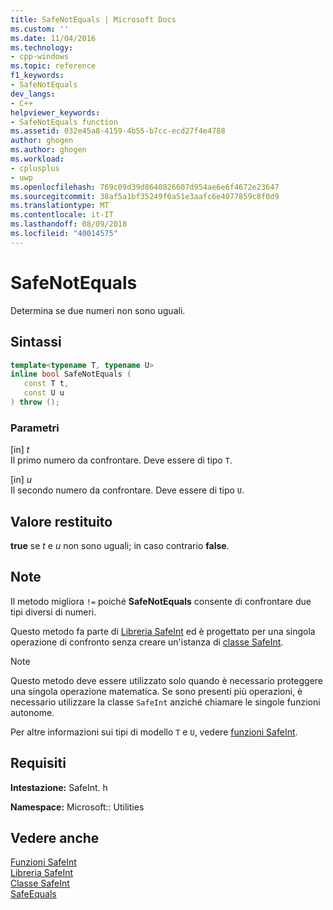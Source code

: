 ```yaml
---
title: SafeNotEquals | Microsoft Docs
ms.custom: ''
ms.date: 11/04/2016
ms.technology:
- cpp-windows
ms.topic: reference
f1_keywords:
- SafeNotEquals
dev_langs:
- C++
helpviewer_keywords:
- SafeNotEquals function
ms.assetid: 032e45a8-4159-4b55-b7cc-ecd27f4e4788
author: ghogen
ms.author: ghogen
ms.workload:
- cplusplus
- uwp
ms.openlocfilehash: 769c09d39d8640826607d954ae6e6f4672e23647
ms.sourcegitcommit: 38af5a1bf35249f0a51e3aafc6e4077859c8f0d9
ms.translationtype: MT
ms.contentlocale: it-IT
ms.lasthandoff: 08/09/2018
ms.locfileid: "40014575"
---
```

# <a name="safenotequals"></a>SafeNotEquals
Determina se due numeri non sono uguali.  
  
## <a name="syntax"></a>Sintassi  
  
```cpp  
template<typename T, typename U>  
inline bool SafeNotEquals (  
   const T t,  
   const U u  
) throw ();  
```  
  
### <a name="parameters"></a>Parametri  
 [in] *t*  
 Il primo numero da confrontare. Deve essere di tipo `T`.  
  
 [in] *u*  
 Il secondo numero da confrontare. Deve essere di tipo `U`.  
  
## <a name="return-value"></a>Valore restituito  
 **true** se *t* e *u* non sono uguali; in caso contrario **false**.  
  
## <a name="remarks"></a>Note  
 Il metodo migliora `!=` poiché **SafeNotEquals** consente di confrontare due tipi diversi di numeri.  
  
 Questo metodo fa parte di [Libreria SafeInt](../windows/safeint-library.md) ed è progettato per una singola operazione di confronto senza creare un'istanza di [classe SafeInt](../windows/safeint-class.md).  
  
> [!NOTE]
>  Questo metodo deve essere utilizzato solo quando è necessario proteggere una singola operazione matematica. Se sono presenti più operazioni, è necessario utilizzare la classe `SafeInt` anziché chiamare le singole funzioni autonome.  
  
 Per altre informazioni sui tipi di modello `T` e `U`, vedere [funzioni SafeInt](../windows/safeint-functions.md).  
  
## <a name="requirements"></a>Requisiti  
 **Intestazione:** SafeInt. h  
  
 **Namespace:** Microsoft:: Utilities  
  
## <a name="see-also"></a>Vedere anche  
 [Funzioni SafeInt](../windows/safeint-functions.md)   
 [Libreria SafeInt](../windows/safeint-library.md)   
 [Classe SafeInt](../windows/safeint-class.md)   
 [SafeEquals](../windows/safeequals.md)